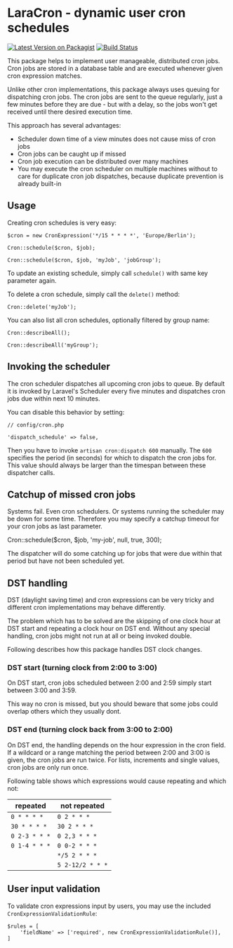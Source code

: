 # LaraCron - dynamic user cron schedules
[![Latest Version on Packagist](https://img.shields.io/packagist/v/mehr-it/lara-cron.svg?style=flat-square)](https://packagist.org/packages/mehr-it/lara-cron)
[![Build Status](https://travis-ci.org/mehr-it/lara-cron.svg?branch=master)](https://travis-ci.org/mehr-it/lara-cron)

This package helps to implement user manageable, distributed cron jobs.
Cron jobs are stored in a database table and are
executed whenever given cron expression matches.

Unlike other cron implementations, this package always uses queuing for dispatching cron
jobs. The cron jobs are sent to the queue regularly, just a few minutes before they are
due - but with a delay, so the jobs won't get received until there desired execution time.

This approach has several advantages:
* Scheduler down time of a view minutes does not cause miss of cron jobs
* Cron jobs can be caught up if missed
* Cron job execution can be distributed over many machines
* You may execute the cron scheduler on multiple machines without to care for duplicate
  cron job dispatches, because duplicate prevention is already built-in

## Usage

Creating cron schedules is very easy:

	$cron = new CronExpression('*/15 * * * *', 'Europe/Berlin');
	
	Cron::schedule($cron, $job);
	
	Cron::schedule($cron, $job, 'myJob', 'jobGroup');
	
To update an existing schedule, simply call `schedule()` with
same key parameter again.

To delete a cron schedule, simply call the `delete()` method:

	Cron::delete('myJob');
	
You can also list all cron schedules, optionally filtered
by group name:

	Cron::describeAll();
	
	Cron::describeAll('myGroup'); 	

## Invoking the scheduler

The cron scheduler dispatches all upcoming cron jobs to
queue. By default it is invoked by Laravel's Scheduler
every five minutes and dispatches cron jobs due within 
next 10 minutes.

You can disable this behavior by setting:

	// config/cron.php

	'dispatch_schedule' => false,

Then you have to invoke `artisan cron:dispatch 600` 
manually. The `600` specifies the period (in seconds)
for which to dispatch the cron jobs for. This value 
should always be larger than the timespan between these
dispatcher calls.

## Catchup of missed cron jobs

Systems fail. Even cron schedulers. Or systems running the
scheduler may be down for some time. Therefore you may
specify a catchup timeout for your cron jobs as last 
parameter.

Cron::schedule($cron, $job, 'my-job', null, true, 300);

The dispatcher will do some catching up for jobs that were
due within that period but have not been scheduled yet.

## DST handling

DST (daylight saving time) and cron expressions can be
very tricky and different cron implementations may 
behave differently.

The problem which has to be solved are the skipping of 
one clock hour at DST start and repeating a clock hour on
DST end. Without any special handling, cron jobs might
not run at all or being invoked double.

Following describes how this package handles DST clock
changes.

### DST start (turning clock from 2:00 to 3:00)
On DST start, cron jobs scheduled between 2:00 and 2:59
simply start between 3:00 and 3:59.

This way no cron is missed, but you should beware that
some jobs could overlap others which they usually dont.

### DST end (turning clock back from 3:00 to 2:00)
On DST end, the handling depends on the hour expression
in the cron field. If a wildcard or a range matching
the period between 2:00 and 3:00 is given, the cron
jobs are run twice. For lists, increments and single
values, cron jobs are only run once.

Following table shows which expressions would cause
repeating and which not:


| repeated			  | not repeated       |
|---------------------|--------------------|
| `0 * * * *`	      | `0 2 * * *`          |
| `30 * * * *`	      | `30 2 * * *`         |
| `0 2-3 * * *`		  | `0 2,3 * * *`        |
| `0 1-4 * * *`		  | `0 0-2 * * *`        |
|           		  | `*/5 2 * * *`        |
|           		  | `5 2-12/2 * * *`     |


## User input validation

To validate cron expressions input by users, you may use
the included `CronExpressionValidationRule`:

	$rules = [
		'fieldName' => ['required', new CronExpressionValidationRule()],
	]
	